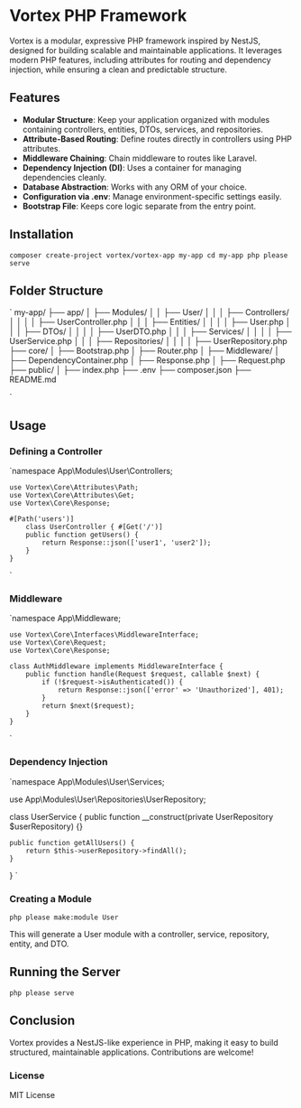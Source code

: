 # Vortex PHP Framework

Vortex is a modular, expressive PHP framework inspired by NestJS, designed for building scalable and maintainable applications. It leverages modern PHP features, including attributes for routing and dependency injection, while ensuring a clean and predictable structure.

## Features

- **Modular Structure**: Keep your application organized with modules containing controllers, entities, DTOs, services, and repositories.
- **Attribute-Based Routing**: Define routes directly in controllers using PHP attributes.
- **Middleware Chaining**: Chain middleware to routes like Laravel.
- **Dependency Injection (DI)**: Uses a container for managing dependencies cleanly.
- **Database Abstraction**: Works with any ORM of your choice.
- **Configuration via .env**: Manage environment-specific settings easily.
- **Bootstrap File**: Keeps core logic separate from the entry point.

## Installation

`composer create-project vortex/vortex-app my-app
cd my-app
php please serve`

## Folder Structure

`
my-app/
├── app/
│ ├── Modules/
│ │ ├── User/
│ │ │ ├── Controllers/
│ │ │ │ ├── UserController.php
│ │ │ ├── Entities/
│ │ │ │ ├── User.php
│ │ │ ├── DTOs/
│ │ │ │ ├── UserDTO.php
│ │ │ ├── Services/
│ │ │ │ ├── UserService.php
│ │ │ ├── Repositories/
│ │ │ │ ├── UserRepository.php
├── core/
│ ├── Bootstrap.php
│ ├── Router.php
│ ├── Middleware/
│ ├── DependencyContainer.php
│ ├── Response.php
│ ├── Request.php
├── public/
│ ├── index.php
├── .env
├── composer.json
├── README.md

`

## Usage

### Defining a Controller

`namespace App\Modules\User\Controllers;

    use Vortex\Core\Attributes\Path;
    use Vortex\Core\Attributes\Get;
    use Vortex\Core\Response;

    #[Path('users')]
        class UserController { #[Get('/')]
        public function getUsers() {
            return Response::json(['user1', 'user2']);
        }
    }

`

### Middleware

`namespace App\Middleware;

    use Vortex\Core\Interfaces\MiddlewareInterface;
    use Vortex\Core\Request;
    use Vortex\Core\Response;

    class AuthMiddleware implements MiddlewareInterface {
        public function handle(Request $request, callable $next) {
            if (!$request->isAuthenticated()) {
                return Response::json(['error' => 'Unauthorized'], 401);
            }
            return $next($request);
        }
    }

`

### Dependency Injection

`namespace App\Modules\User\Services;

use App\Modules\User\Repositories\UserRepository;

class UserService {
public function \_\_construct(private UserRepository $userRepository) {}

    public function getAllUsers() {
        return $this->userRepository->findAll();
    }

}
`

### Creating a Module

`php please make:module User`

This will generate a User module with a controller, service, repository, entity, and DTO.

## Running the Server

`php please serve`

## Conclusion

Vortex provides a NestJS-like experience in PHP, making it easy to build structured, maintainable applications. Contributions are welcome!

### License

MIT License
